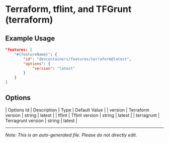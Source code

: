 
# Terraform, tflint, and TFGrunt (terraform)



## Example Usage

```json
"features: [
    "#{featureName}": {
        "id": "devcontainers/features/terraform@latest",
        "options": {
            "version": "latest"
        }
    }
]
```

## Options

| Options Id | Description | Type | Default Value |
| version | Terraform version | string | latest |
| tflint | Tflint version | string | latest |
| terragrunt | Terragrunt version | string | latest |

---

_Note: This is an auto-generated file. Please do not directly edit._
